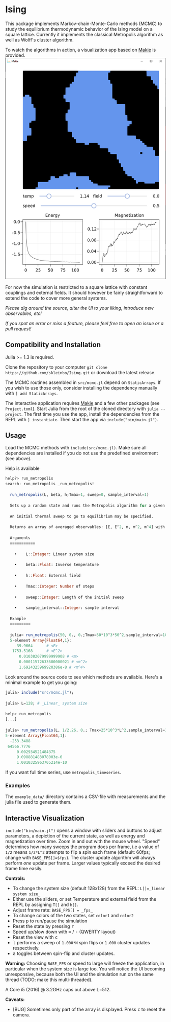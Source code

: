 # Ising

This package implements Markov-chain-Monte-Carlo methods (MCMC) to study the equilibrium thermodynamic behavior of the Ising model on a square lattice. Currently it implements the classical Metropolis algorithm as well as Wolff's cluster algorithm.

To watch the algorithms in action, a visualization app based on [Makie](http://makie.juliaplots.org/stable/index.html) is provided. ![visualization](img/window.png)

For now the simulation is restricted to a square lattice with constant couplings and external fields. It should however be fairly straightforward to extend the code to cover more general systems.

_Please dig around the source, alter the UI to your liking, introduce new observables, etc!_

_If you spot an error or miss a feature, please feel free to open an issue or a pull request!_

## Compatibility and Installation

Julia >= 1.3 is required.

Clone the repository to your computer
`git clone https://github.com/skleinbo/Ising.git`
or download the latest release.

The MCMC routines assembled in `src/mcmc.jl` depend on `StaticArrays`. If you wish to use those only, consider installing the dependency manually with 
`] add StaticArrays`.

The interactive application requires [Makie](https://github.com/JuliaPlots/Makie.jl) and a few other packages (see `Project.toml`). Start Julia from the root of the cloned directory with `julia --project`. The first time you use the app, install the dependencies from the REPL with `] instantiate`. Then start the app via `include("bin/main.jl")`.

## Usage
Load the MCMC methods with `include(src/mcmc.jl)`. Make sure all dependencies are installed if you do not use the predefined environment (see above).

Help is available
```julia
help?> run_metropolis
search: run_metropolis _run_metropolis!

  run_metropolis(L, beta, h;Tmax=1, sweep=0, sample_interval=1)

  Sets up a random state and runs the Metropolis algorithm for a given set of parameters. Samples in defined intervals along the Markov-Chain.

  An initial thermal sweep to go to equilibrium may be specified.

  Returns an array of averaged observables: [E, E^2, m, m^2, m^4] with total energy E and magnetisation per spin m.

  Arguments
  ≡≡≡≡≡≡≡≡≡≡≡

    •    L::Integer: Linear system size

    •    beta::Float: Inverse temperature

    •    h::Float: External field

    •    Tmax::Integer: Number of steps

    •    sweep::Integer: Length of the initial sweep

    •    sample_interval::Integer: sample interval

  Example
  ≡≡≡≡≡≡≡≡≡

  julia> run_metropolis(50, 0., 0.;Tmax=50*10^3*50^2,sample_interval=10*50^2,sweep=10^3*50^2)
  5-element Array{Float64,1}:
    -39.9664      # <E>
   1753.5168      # <E^2>
      0.010382079999999908 # <m>
      0.00011572633600000021 # <m^2>
      1.6924325969920386e-8 # <m^4>
```

Look around the source code to see which methods are available. Here's a minimal example to get you going:

```julia
julia> include("src/mcmc.jl");

julia> L=128; # _Linear_ system size

help> run_metropolis
[...]

julia> run_metropolis(L, 1/2.26, 0.; Tmax=25*10^3*L^2,sample_interval=10*L^2,sweep=10^3*L^2)
5-element Array{Float64,1}:
  -253.3488
 64566.7776
     0.002934521484375
     9.098881483078003e-6
     1.0010325963705214e-10
```
If you want full time series, use `metropolis_timeseries`.

### Examples
The `example_data/` directory contains a CSV-file with measurements and the julia file used to generate them.

## Interactive Visualization
`include("bin/main.jl")` opens a window with sliders and buttons to adjust
parameters, a depiction of the current state, as well as energy and magnetization over time. Zoom in
and out with the mouse wheel.
"Speed" determines how many sweeps the program does per frame, i.e a value of `1/2` means
`1/2*L^2` attempts to flip a spin each frame (default: 60fps; change with `BASE_FPS[]=$fps`).
The cluster update algorithm will always perform _one_ update per frame. Larger values typically exceed the desired frame time easily.

__Controls:__
  * To change the system size (default 128x128) from the REPL: `L[]=_linear system size_`
  * Either use the sliders, or set Temperature and external field from the REPL by assigning `T[]` and `h[]`.
  * Adjust frame rate: `BASE_FPS[] = _fps_`
  * To change colors of the two states, set `color1` and `color2`
  * Press <kbd>p</kbd> to run/pause the simulation
  * Reset the state by pressing <kbd>r</kbd>
  * Speed up/slow down with <kbd>=</kbd> / <kbd>-</kbd> (QWERTY layout)
  * Reset the view with <kbd>c</kbd>
  * <kbd>l</kbd> performs a sweep of `1.000*N` spin flips or `1.000` cluster updates respectively.
  * <kbd>a</kbd> toggles between spin-flip and cluster updates.

  __Warning:__ Choosing `BASE_FPS` or speed to large will freeze the application, in particular when the system size is large too. You will notice the UI becoming unresponsive, because both the UI and the simulation run on the same thread (TODO: make this multi-threaded).

  A Core i5 (2016) @ 3.2GHz caps out above L=512.

__Caveats:__
  * [BUG] Sometimes only part of the array is displayed. Press <kbd>c</kbd> to reset the camera.
